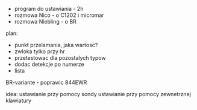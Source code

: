 - program do ustawiania - 2h
- rozmowa Nico - o C1202 i micromar
- rozmowa Niebling - o BR


plan:
- punkt przelamania, jaka wartosc?
- zwloka tylko przy hr
- przetestowac dla pozostalych typow
- dodac detekcje po numerze
- lista 

BR-variante - poprawic
844EWR



idea:
ustawianie przy pomocy sondy
ustawianie przy pomocy zewnetrznej klawiatury
